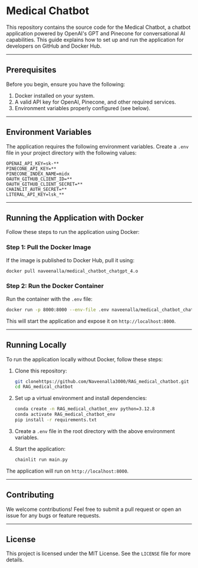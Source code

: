 # Medical Chatbot

This repository contains the source code for the Medical Chatbot, a chatbot application powered by OpenAI's GPT and Pinecone for conversational AI capabilities. This guide explains how to set up and run the application for developers on GitHub and Docker Hub.

---

## Prerequisites

Before you begin, ensure you have the following:

1. Docker installed on your system.
2. A valid API key for OpenAI, Pinecone, and other required services.
3. Environment variables properly configured (see below).

---

## Environment Variables

The application requires the following environment variables. Create a `.env` file in your project directory with the following values:

```env
OPENAI_API_KEY=sk-**
PINECONE_API_KEY=**
PINECONE_INDEX_NAME=midx
OAUTH_GITHUB_CLIENT_ID=**
OAUTH_GITHUB_CLIENT_SECRET=**
CHAINLIT_AUTH_SECRET=**
LITERAL_API_KEY=lsk_**
```

---

## Running the Application with Docker

Follow these steps to run the application using Docker:

### Step 1: Pull the Docker Image

If the image is published to Docker Hub, pull it using:

```bash
docker pull naveenalla/medical_chatbot_chatgpt_4.o
```


### Step 2: Run the Docker Container

Run the container with the `.env` file:

```bash
docker run -p 8000:8000 --env-file .env naveenalla/medical_chatbot_chatgpt_4.o
```

This will start the application and expose it on `http://localhost:8000`.

---

## Running Locally

To run the application locally without Docker, follow these steps:

1. Clone this repository:

   ```bash
   git clonehttps://github.com/Naveenalla3000/RAG_medical_chatbot.git
   cd RAG_medical_chatbot
   ```

2. Set up a virtual environment and install dependencies:

   ```bash
   conda create -n RAG_medical_chatbot_env python=3.12.8
   conda activate RAG_medical_chatbot_env
   pip install -r requirements.txt
   ```

3. Create a `.env` file in the root directory with the above environment variables.

4. Start the application:

   ```bash
   chainlit run main.py
   ```

The application will run on `http://localhost:8000`.

---

## Contributing

We welcome contributions! Feel free to submit a pull request or open an issue for any bugs or feature requests.

---

## License

This project is licensed under the MIT License. See the `LICENSE` file for more details.

